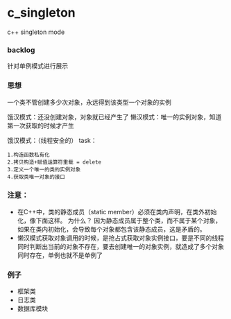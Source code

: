 # c_singleton
c++ singleton mode

### backlog
针对单例模式进行展示

### 思想
一个类不管创建多少次对象，永远得到该类型一个对象的实例

饿汉模式：还没创建对象，对象就已经产生了
懒汉模式：唯一的实例对象，知道第一次获取的时候才产生


饿汉模式：（线程安全的）
task：
```
1.构造函数私有化 
2.拷贝构造+赋值运算符重载 = delete
3.定义一个唯一的类的实例对象
4.获取类唯一对象的接口
```

### 注意：
- 在C++中，类的静态成员（static member）必须在类内声明，在类外初始化，像下面这样。 为什么？ 因为静态成员属于整个类，而不属于某个对象，如果在类内初始化，会导致每个对象都包含该静态成员，这是矛盾的。
- 懒汉模式获取对象调用的时候，是抢占式获取对象实例接口，要是不同的线程同时判断出当前的对象不存在，要去创建唯一的对象实例，就造成了多个对象同时存在，单例也就不是单例了

### 例子
- 框架类 
- 日志类
- 数据库模块